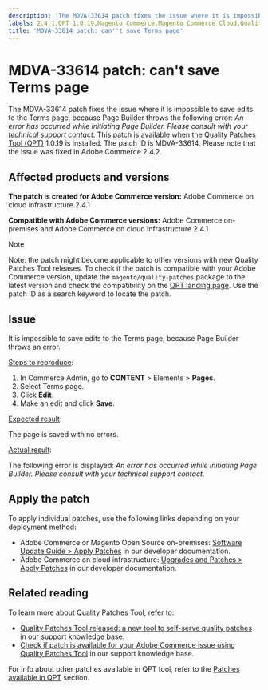 ```yaml
---
description: 'The MDVA-33614 patch fixes the issue where it is impossible to save edits to the Terms page, because Page Builder throws the following error: *An error has occurred while initiating Page Builder. Please consult with your technical support contact*. This patch is available when the [Quality Patches Tool (QPT)](https://support.magento.com/hc/en-us/articles/360047139492) 1.0.19 is installed. The patch ID is MDVA-33614. Please note that the issue was fixed in Adobe Commerce 2.4.2.'
labels: 2.4.1,QPT 1.0.19,Magento Commerce,Magento Commerce Cloud,Quality Patches Tool,Page Builder,Terms,support tools,Adobe Commerce,cloud infrastructure,on-premises
title: 'MDVA-33614 patch: can''t save Terms page'
---
```


# MDVA-33614 patch: can't save Terms page

The MDVA-33614 patch fixes the issue where it is impossible to save edits to the Terms page, because Page Builder throws the following error: *An error has occurred while initiating Page Builder. Please consult with your technical support contact*. This patch is available when the [Quality Patches Tool (QPT)](https://support.magento.com/hc/en-us/articles/360047139492) 1.0.19 is installed. The patch ID is MDVA-33614. Please note that the issue was fixed in Adobe Commerce 2.4.2.

## Affected products and versions

 **The patch is created for Adobe Commerce version:** Adobe Commerce on cloud infrastructure 2.4.1

 **Compatible with Adobe Commerce versions:** Adobe Commerce on-premises and Adobe Commerce on cloud infrastructure 2.4.1

>[!NOTE]
>
 >Note: the patch might become applicable to other versions with new Quality Patches Tool releases. To check if the patch is compatible with your Adobe Commerce version, update the `magento/quality-patches` package to the latest version and check the compatibility on the [QPT landing page](https://devdocs.magento.com/quality-patches/tool.html#patch-grid). Use the patch ID as a search keyword to locate the patch.

## Issue

It is impossible to save edits to the Terms page, because Page Builder throws an error.

<u>Steps to reproduce</u>:

1. In Commerce Admin, go to **CONTENT** > Elements > **Pages**.
1. Select Terms page.
1. Click **Edit**.
1. Make an edit and click **Save**.

<u>Expected result</u>:

The page is saved with no errors.

<u>Actual result</u>:

The following error is displayed: *An error has occurred while initiating Page Builder. Please consult with your technical support contact*.

## Apply the patch

To apply individual patches, use the following links depending on your deployment method:

* Adobe Commerce or Magento Open Source on-premises: [Software Update Guide > Apply Patches](https://devdocs.magento.com/guides/v2.4/comp-mgr/patching/mqp.html) in our developer documentation.
* Adobe Commerce on cloud infrastructure: [Upgrades and Patches > Apply Patches](https://devdocs.magento.com/cloud/project/project-patch.html) in our developer documentation.

## Related reading

To learn more about Quality Patches Tool, refer to:

* [Quality Patches Tool released: a new tool to self-serve quality patches](https://support.magento.com/hc/en-us/articles/360047139492) in our support knowledge base.
* [Check if patch is available for your Adobe Commerce issue using Quality Patches Tool](https://support.magento.com/hc/en-us/articles/360047125252) in our support knowledge base.

For info about other patches available in QPT tool, refer to the [Patches available in QPT](https://support.magento.com/hc/en-us/sections/360010506631-Patches-available-in-QPT-tool-) section.